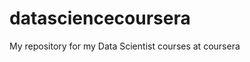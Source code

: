 datasciencecoursera
=======================

My repository for my Data Scientist courses at coursera
